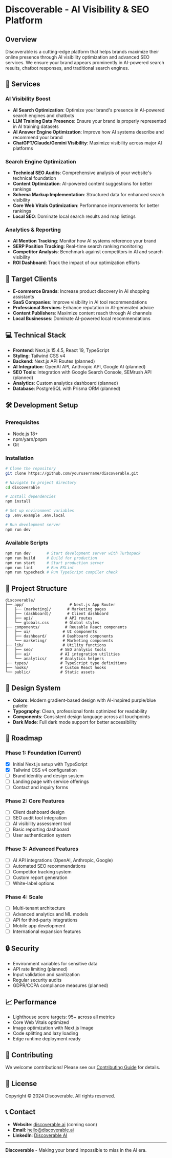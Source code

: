 # Discoverable - AI Visibility & SEO Platform

## Overview

Discoverable is a cutting-edge platform that helps brands maximize their online presence through AI visibility optimization and advanced SEO services. We ensure your brand appears prominently in AI-powered search results, chatbot responses, and traditional search engines.

## 🚀 Services

### AI Visibility Boost
- **AI Search Optimization**: Optimize your brand's presence in AI-powered search engines and chatbots
- **LLM Training Data Presence**: Ensure your brand is properly represented in AI training datasets
- **AI Answer Engine Optimization**: Improve how AI systems describe and recommend your brand
- **ChatGPT/Claude/Gemini Visibility**: Maximize visibility across major AI platforms

### Search Engine Optimization
- **Technical SEO Audits**: Comprehensive analysis of your website's technical foundation
- **Content Optimization**: AI-powered content suggestions for better rankings
- **Schema Markup Implementation**: Structured data for enhanced search visibility
- **Core Web Vitals Optimization**: Performance improvements for better rankings
- **Local SEO**: Dominate local search results and map listings

### Analytics & Reporting
- **AI Mention Tracking**: Monitor how AI systems reference your brand
- **SERP Position Tracking**: Real-time search ranking monitoring
- **Competitor Analysis**: Benchmark against competitors in AI and search visibility
- **ROI Dashboard**: Track the impact of our optimization efforts

## 🎯 Target Clients

- **E-commerce Brands**: Increase product discovery in AI shopping assistants
- **SaaS Companies**: Improve visibility in AI tool recommendations
- **Professional Services**: Enhance reputation in AI-generated advice
- **Content Publishers**: Maximize content reach through AI channels
- **Local Businesses**: Dominate AI-powered local recommendations

## 💻 Technical Stack

- **Frontend**: Next.js 15.4.5, React 19, TypeScript
- **Styling**: Tailwind CSS v4
- **Backend**: Next.js API Routes (planned)
- **AI Integration**: OpenAI API, Anthropic API, Google AI (planned)
- **SEO Tools**: Integration with Google Search Console, SEMrush API (planned)
- **Analytics**: Custom analytics dashboard (planned)
- **Database**: PostgreSQL with Prisma ORM (planned)

## 🛠️ Development Setup

### Prerequisites
- Node.js 18+ 
- npm/yarn/pnpm
- Git

### Installation

```bash
# Clone the repository
git clone https://github.com/yourusername/discoverable.git

# Navigate to project directory
cd discoverable

# Install dependencies
npm install

# Set up environment variables
cp .env.example .env.local

# Run development server
npm run dev
```

### Available Scripts

```bash
npm run dev       # Start development server with Turbopack
npm run build     # Build for production
npm run start     # Start production server
npm run lint      # Run ESLint
npm run typecheck # Run TypeScript compiler check
```

## 📁 Project Structure

```
discoverable/
├── app/                    # Next.js App Router
│   ├── (marketing)/       # Marketing pages
│   ├── (dashboard)/       # Client dashboard
│   ├── api/              # API routes
│   └── globals.css       # Global styles
├── components/           # Reusable React components
│   ├── ui/              # UI components
│   ├── dashboard/       # Dashboard components
│   └── marketing/       # Marketing components
├── lib/                 # Utility functions
│   ├── seo/            # SEO analysis tools
│   ├── ai/             # AI integration utilities
│   └── analytics/      # Analytics helpers
├── types/              # TypeScript type definitions
├── hooks/              # Custom React hooks
└── public/             # Static assets
```

## 🎨 Design System

- **Colors**: Modern gradient-based design with AI-inspired purple/blue palette
- **Typography**: Clean, professional fonts optimized for readability
- **Components**: Consistent design language across all touchpoints
- **Dark Mode**: Full dark mode support for better accessibility

## 🚦 Roadmap

### Phase 1: Foundation (Current)
- [x] Initial Next.js setup with TypeScript
- [x] Tailwind CSS v4 configuration
- [ ] Brand identity and design system
- [ ] Landing page with service offerings
- [ ] Contact and inquiry forms

### Phase 2: Core Features
- [ ] Client dashboard design
- [ ] SEO audit tool integration
- [ ] AI visibility assessment tool
- [ ] Basic reporting dashboard
- [ ] User authentication system

### Phase 3: Advanced Features
- [ ] AI API integrations (OpenAI, Anthropic, Google)
- [ ] Automated SEO recommendations
- [ ] Competitor tracking system
- [ ] Custom report generation
- [ ] White-label options

### Phase 4: Scale
- [ ] Multi-tenant architecture
- [ ] Advanced analytics and ML models
- [ ] API for third-party integrations
- [ ] Mobile app development
- [ ] International expansion features

## 🔒 Security

- Environment variables for sensitive data
- API rate limiting (planned)
- Input validation and sanitization
- Regular security audits
- GDPR/CCPA compliance measures (planned)

## 📈 Performance

- Lighthouse score targets: 95+ across all metrics
- Core Web Vitals optimized
- Image optimization with Next.js Image
- Code splitting and lazy loading
- Edge runtime deployment ready

## 🤝 Contributing

We welcome contributions! Please see our [Contributing Guide](CONTRIBUTING.md) for details.

## 📄 License

Copyright © 2024 Discoverable. All rights reserved.

## 📞 Contact

- **Website**: [discoverable.ai](https://discoverable.ai) (coming soon)
- **Email**: hello@discoverable.ai
- **LinkedIn**: [Discoverable AI](https://linkedin.com/company/discoverable-ai)

---

**Discoverable** - Making your brand impossible to miss in the AI era.